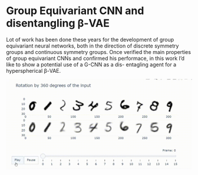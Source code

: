 # Group Equivariant CNN and disentangling β-VAE

Lot of work has been done these years for the development of group equivariant neural networks, both in the direction of discrete symmetry groups and continuous symmetry groups. Once verified the main properties of group equivariant CNNs and confirmed his performace, in this work I’d like to show a potential use of a G-CNN as a dis- entagling agent for a hyperspherical β-VAE.

![](https://github.com/AmedSho/G-CNN-S-VAE/blob/main/VAE_gif.gif)
